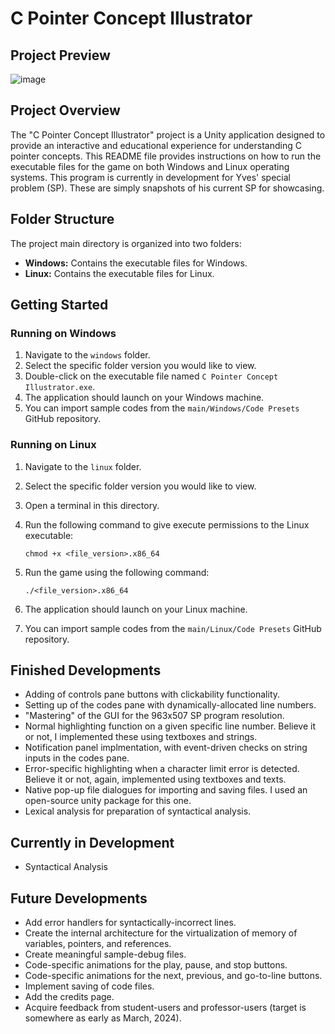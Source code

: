 # C Pointer Concept Illustrator

## Project Preview

![image](https://github.com/Yves242/Unity-Sample-Dumps/assets/70612985/7b0fff68-7db4-417b-a5d8-fabfdcfd0876)


## Project Overview

The "C Pointer Concept Illustrator" project is a Unity application designed to provide an interactive and educational experience for understanding C pointer concepts. This README file provides instructions on how to run the executable files for the game on both Windows and Linux operating systems. This program is currently in development for Yves' special problem (SP). These are simply snapshots of his current SP for showcasing. 




## Folder Structure

The project main directory is organized into two folders:

- **Windows:** Contains the executable files for Windows.
- **Linux:** Contains the executable files for Linux.




## Getting Started

### Running on Windows

1. Navigate to the `windows` folder. 
2. Select the specific folder version you would like to view.
3. Double-click on the executable file named `C Pointer Concept Illustrator.exe`.
4. The application should launch on your Windows machine.
5. You can import sample codes from the `main/Windows/Code Presets` GitHub repository.  

### Running on Linux

1. Navigate to the `linux` folder.
2. Select the specific folder version you would like to view.
3. Open a terminal in this directory.
4. Run the following command to give execute permissions to the Linux executable:

   ```
   chmod +x <file_version>.x86_64
   ```

5. Run the game using the following command:

   ```
   ./<file_version>.x86_64
   ```

6. The application should launch on your Linux machine.
7. You can import sample codes from the `main/Linux/Code Presets` GitHub repository.  



## Finished Developments

- Adding of controls pane buttons with clickability functionality.
- Setting up of the codes pane with dynamically-allocated line numbers.
- "Mastering" of the GUI for the 963x507 SP program resolution.
- Normal highlighting function on a given specific line number. Believe it or not, I implemented these using textboxes and strings.
- Notification panel implmentation, with event-driven checks on string inputs in the codes pane.
- Error-specific highlighting when a character limit error is detected. Believe it or not, again, implemented using textboxes and texts.
- Native pop-up file dialogues for importing and saving files. I used an open-source unity package for this one.
- Lexical analysis for preparation of syntactical analysis. 



## Currently in Development

- Syntactical Analysis  



## Future Developments

- Add error handlers for syntactically-incorrect lines.
- Create the internal architecture for the virtualization of memory of variables, pointers, and references.
- Create meaningful sample-debug files.
- Code-specific animations for the play, pause, and stop buttons.
- Code-specific animations for the next, previous, and go-to-line buttons.
- Implement saving of code files.
- Add the credits page.
- Acquire feedback from student-users and professor-users (target is somewhere as early as March, 2024).

